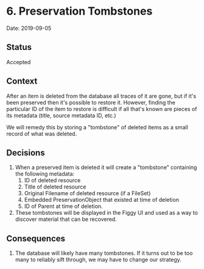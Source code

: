 # 6. Preservation Tombstones

Date: 2019-09-05

## Status

Accepted

## Context

After an item is deleted from the database all traces of it are gone, but if
it's been preserved then it's possible to restore it. However, finding the
particular ID of the item to restore is difficult if all that's known are pieces
of its metadata (title, source metadata ID, etc.)

We will remedy this by storing a "tombstone" of deleted items as a small record
of what was deleted.

## Decisions

1. When a preserved item is deleted it will create a "tombstone" containing the following
   metadata:
   1. ID of deleted resource
   1. Title of deleted resource
   1. Original Filename of deleted resource (if a FileSet)
   1. Embedded PreservationObject that existed at time of deletion
   1. ID of Parent at time of deletion.
2. These tombstones will be displayed in the Figgy UI and used as a way to
   discover material that can be recovered.

## Consequences

1. The database will likely have many tombstones. If it turns out to be too many
   to reliably sift through, we may have to change our strategy.
